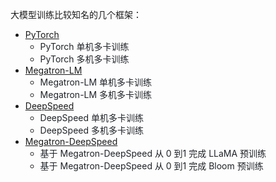 大模型训练比较知名的几个框架：

+ [PyTorch](https://github.com/pytorch/pytorch)
    - <font style="color:rgb(31, 35, 40);">PyTorch 单机多卡训练</font>
    - <font style="color:rgb(31, 35, 40);">PyTorch 多机多卡训练</font>
+ [Megatron-LM](https://huggingface.co/blog/zh/megatron-training)
    - <font style="color:rgb(31, 35, 40);">Megatron-LM 单机多卡训练</font>
    - <font style="color:rgb(31, 35, 40);">Megatron-LM 多机多卡训练</font>
+ [DeepSpeed](https://github.com/microsoft/DeepSpeed)
    - <font style="color:rgb(31, 35, 40);">DeepSpeed 单机多卡训练</font>
    - <font style="color:rgb(31, 35, 40);">DeepSpeed 多机多卡训练</font>
+ [Megatron-DeepSpeed](https://github.com/microsoft/Megatron-DeepSpeed)
    - <font style="color:rgb(31, 35, 40);">基于 Megatron-DeepSpeed 从 0 到1 完成 LLaMA 预训练</font>
    - <font style="color:rgb(31, 35, 40);">基于 Megatron-DeepSpeed 从 0 到1 完成 Bloom 预训练</font>

